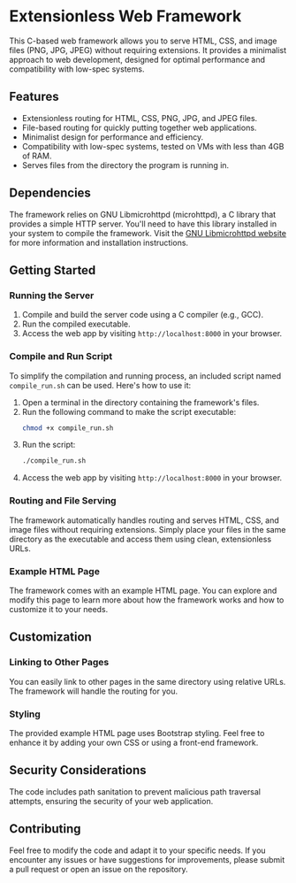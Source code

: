# Extensionless Web Framework

This C-based web framework allows you to serve HTML, CSS, and image files (PNG, JPG, JPEG) without requiring extensions. It provides a minimalist approach to web development, designed for optimal performance and compatibility with low-spec systems.

## Features

- Extensionless routing for HTML, CSS, PNG, JPG, and JPEG files.
- File-based routing for quickly putting together web applications.
- Minimalist design for performance and efficiency.
- Compatibility with low-spec systems, tested on VMs with less than 4GB of RAM.
- Serves files from the directory the program is running in.

## Dependencies

The framework relies on GNU Libmicrohttpd (microhttpd), a C library that provides a simple HTTP server. You'll need to have this library installed in your system to compile the framework. Visit the [GNU Libmicrohttpd website](https://www.gnu.org/software/libmicrohttpd/) for more information and installation instructions.

## Getting Started

### Running the Server

1. Compile and build the server code using a C compiler (e.g., GCC).
2. Run the compiled executable.
3. Access the web app by visiting `http://localhost:8000` in your browser.

### Compile and Run Script

To simplify the compilation and running process, an included script named `compile_run.sh` can be used. Here's how to use it:

1. Open a terminal in the directory containing the framework's files.
2. Run the following command to make the script executable:
   ```bash
   chmod +x compile_run.sh
   ```
3. Run the script:
   ```bash
   ./compile_run.sh
   ```
4. Access the web app by visiting `http://localhost:8000` in your browser.

### Routing and File Serving

The framework automatically handles routing and serves HTML, CSS, and image files without requiring extensions. Simply place your files in the same directory as the executable and access them using clean, extensionless URLs.

### Example HTML Page

The framework comes with an example HTML page. You can explore and modify this page to learn more about how the framework works and how to customize it to your needs.

## Customization

### Linking to Other Pages

You can easily link to other pages in the same directory using relative URLs. The framework will handle the routing for you.

### Styling

The provided example HTML page uses Bootstrap styling. Feel free to enhance it by adding your own CSS or using a front-end framework.

## Security Considerations

The code includes path sanitation to prevent malicious path traversal attempts, ensuring the security of your web application.

## Contributing

Feel free to modify the code and adapt it to your specific needs. If you encounter any issues or have suggestions for improvements, please submit a pull request or open an issue on the repository.
